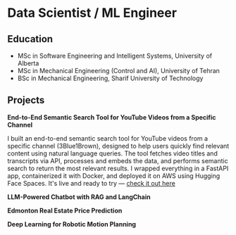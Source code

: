 # Data Scientist / ML Engineer

## Education
- MSc in Software Engineering and Intelligent Systems, University of Alberta
- MSc in Mechanical Engineering (Control and AI), University of Tehran
- BSc in Mechanical Engineering, Sharif University of Technology

## Projects
**End-to-End Semantic Search Tool for YouTube Videos from a Specific Channel**

I built an end-to-end semantic search tool for YouTube videos from a specific channel (3Blue1Brown), designed to help users quickly find relevant content using natural language queries. The tool fetches video titles and transcripts via API, processes and embeds the data, and performs semantic search to return the most relevant results. I wrapped everything in a FastAPI app, containerized it with Docker, and deployed it on AWS using Hugging Face Spaces. It's live and ready to try — [check it out here](https://huggingface.co/spaces/masamadikh/YouTubeSemanticSearch)

**LLM-Powered Chatbot with RAG and LangChain**

**Edmonton Real Estate Price Prediction**

**Deep Learning for Robotic Motion Planning**
